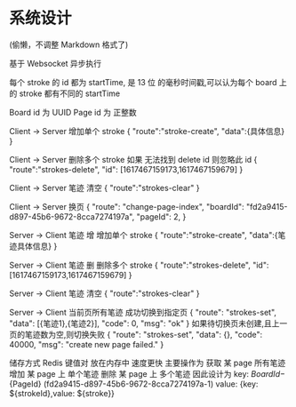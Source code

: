 # 系统设计

(偷懒，不调整 Markdown 格式了)

基于 Websocket 异步执行 

每个 stroke 的 id 都为 startTime, 是 13 位 的毫秒时间戳,可以认为每个 board 上的 stroke 都有不同的 startTime

Board id 为 UUID
Page id 为 正整数

Client -> Server 增加单个 stroke
{
    "route":"stroke-create",
    "data":{具体信息}
}

Client -> Server 删除多个 stroke
如果 无法找到 delete id 则忽略此 id
{
    "route":"strokes-delete",
    "id": [1617467159173,1617467159679]
}

Client -> Server 笔迹 清空
{
    "route":"strokes-clear"
}

Client -> Server 换页
{
    "route": "change-page-index",
    "boardId": "fd2a9415-d897-45b6-9672-8cca7274197a",
    "pageId": 2,
}

Server -> Client 笔迹 增 增加单个 stroke
{
    "route":"stroke-create",
    "data":{笔迹具体信息}
}

Server -> Client 笔迹 删 删除多个 stroke
{
    "route":"strokes-delete",
    "id": [1617467159173,1617467159679]
}

Server -> Client 笔迹 清空
{
    "route":"strokes-clear"
}

Server -> Client 当前页所有笔迹
成功切换到指定页
{
    "route": "strokes-set",
    "data": [{笔迹1},{笔迹2}],
    "code": 0,
    "msg": "ok"
}
如果待切换页未创建,且上一页的笔迹数为空,则切换失败
{
    "route": "strokes-set",
    "data": {},
    "code": 40000,
    "msg": "create new page failed."
}

储存方式 Redis 键值对
放在内存中 速度更快
主要操作为
    获取 某 page 所有笔迹
    增加 某 page 上 单个笔迹
    删除 某 page 上 多个笔迹
因此设计为
key: ${BoardId}-${PageId} (fd2a9415-d897-45b6-9672-8cca7274197a-1)
value: 
    {key: ${strokeId},value: ${stroke}}